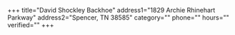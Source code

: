 +++
title="David Shockley Backhoe"
address1="1829 Archie Rhinehart Parkway"
address2="Spencer, TN  38585"
category=""
phone=""
hours=""
verified=""
+++
